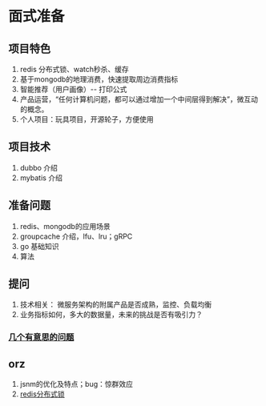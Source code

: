 # 面式准备

## 项目特色

1. redis 分布式锁、watch秒杀、缓存
2. 基于mongodb的地理消费，快速提取周边消费指标
3. 智能推荐（用户画像）-- 打印公式
4. 产品运营，“任何计算机问题，都可以通过增加一个中间层得到解决”，微互动的概念。
5. 个人项目：玩具项目，开源轮子，方便使用

## 项目技术

1. dubbo 介绍
2. mybatis 介绍

## 准备问题

1. redis、mongodb的应用场景
2. groupcache 介绍，lfu、lru；gRPC
3. go 基础知识
4. 算法

## 提问

1. 技术相关： 微服务架构的附属产品是否成熟，监控、负载均衡
2. 业务指标如何，多大的数据量，未来的挑战是否有吸引力？



### [几个有意思的问题](http://blog.csdn.net/chen825919148/article/details/8053955)

## orz

1. jsnm的优化及特点；bug：惊群效应
2. [redis分布式锁](/DB/redis-lock.html)

